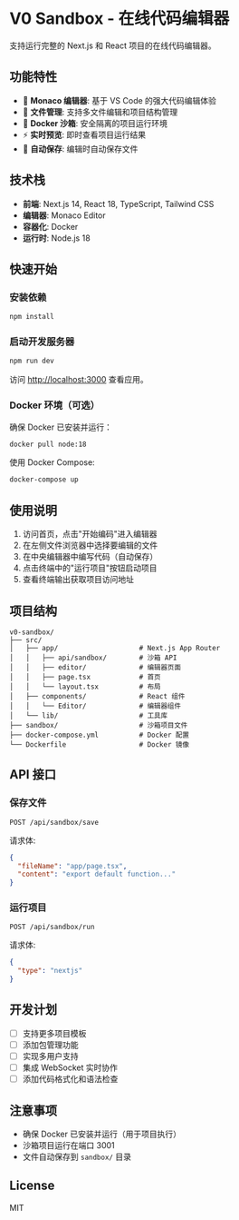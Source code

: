 # V0 Sandbox - 在线代码编辑器

支持运行完整的 Next.js 和 React 项目的在线代码编辑器。

## 功能特性

- 🎨 **Monaco 编辑器**: 基于 VS Code 的强大代码编辑体验
- 📁 **文件管理**: 支持多文件编辑和项目结构管理
- 🐳 **Docker 沙箱**: 安全隔离的项目运行环境
- ⚡ **实时预览**: 即时查看项目运行结果
- 💾 **自动保存**: 编辑时自动保存文件

## 技术栈

- **前端**: Next.js 14, React 18, TypeScript, Tailwind CSS
- **编辑器**: Monaco Editor
- **容器化**: Docker
- **运行时**: Node.js 18

## 快速开始

### 安装依赖

```bash
npm install
```

### 启动开发服务器

```bash
npm run dev
```

访问 [http://localhost:3000](http://localhost:3000) 查看应用。

### Docker 环境（可选）

确保 Docker 已安装并运行：

```bash
docker pull node:18
```

使用 Docker Compose:

```bash
docker-compose up
```

## 使用说明

1. 访问首页，点击"开始编码"进入编辑器
2. 在左侧文件浏览器中选择要编辑的文件
3. 在中央编辑器中编写代码（自动保存）
4. 点击终端中的"运行项目"按钮启动项目
5. 查看终端输出获取项目访问地址

## 项目结构

```
v0-sandbox/
├── src/
│   ├── app/                    # Next.js App Router
│   │   ├── api/sandbox/        # 沙箱 API
│   │   ├── editor/             # 编辑器页面
│   │   ├── page.tsx            # 首页
│   │   └── layout.tsx          # 布局
│   ├── components/             # React 组件
│   │   └── Editor/             # 编辑器组件
│   └── lib/                    # 工具库
├── sandbox/                    # 沙箱项目文件
├── docker-compose.yml          # Docker 配置
└── Dockerfile                  # Docker 镜像
```

## API 接口

### 保存文件

```
POST /api/sandbox/save
```

请求体:
```json
{
  "fileName": "app/page.tsx",
  "content": "export default function..."
}
```

### 运行项目

```
POST /api/sandbox/run
```

请求体:
```json
{
  "type": "nextjs"
}
```

## 开发计划

- [ ] 支持更多项目模板
- [ ] 添加包管理功能
- [ ] 实现多用户支持
- [ ] 集成 WebSocket 实时协作
- [ ] 添加代码格式化和语法检查

## 注意事项

- 确保 Docker 已安装并运行（用于项目执行）
- 沙箱项目运行在端口 3001
- 文件自动保存到 `sandbox/` 目录

## License

MIT
